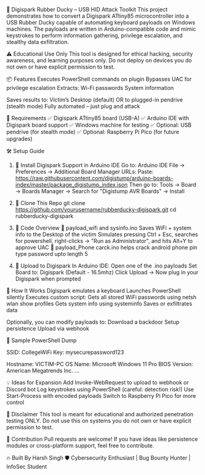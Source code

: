 🔐 Digispark Rubber Ducky – USB HID Attack Toolkit
This project demonstrates how to convert a Digispark ATtiny85 microcontroller into a USB Rubber Ducky capable of automating keyboard payloads on Windows machines. The payloads are written in Arduino-compatible code and mimic keystrokes to perform information gathering, privilege escalation, and stealthy data exfiltration.

⚠️ Educational Use Only
This tool is designed for ethical hacking, security awareness, and learning purposes only. Do not deploy on devices you do not own or have explicit permission to test.

📦 Features
Executes PowerShell commands on plugin
Bypasses UAC for privilege escalation
Extracts:
Wi-Fi passwords
System information

Saves results to:
Victim’s Desktop (default)
OR to plugged-in pendrive (stealth mode)
Fully automated – just plug and attack

🧰 Requirements
✅ Digispark ATtiny85 board (USB-A)
✅ Arduino IDE with Digispark board support
✅ Windows machine for testing
✅ Optional: USB pendrive (for stealth mode)
✅ Optional: Raspberry Pi Pico (for future upgrades)

🛠️ Setup Guide
1. 🔌 Install Digispark Support in Arduino IDE
Go to:
Arduino IDE
File → Preferences → Additional Board Manager URLs:
Paste:
https://raw.githubusercontent.com/digistump/arduino-boards-index/master/package_digistump_index.json
Then go to:
Tools → Board → Boards Manager → Search for "Digistump AVR Boards" → Install

2. 🧠 Clone This Repo
git clone https://github.com/yourusername/rubberducky-digispark.git
cd rubberducky-digispark

3. 📁 Code Overview
🔹 payload_wifi and sysinfo.ino
Saves WiFi + system info to the Desktop of the victim
Simulates pressing Ctrl + Esc, searches for powershell, right-clicks → "Run as Administrator", and hits Alt+Y to approve UAC
🔹 payload_Phone carck.ino
helps crack android phone pin type password upto length 5


4. 🧪 Upload to Digispark
In Arduino IDE:
Open one of the .ino payloads
Set Board to: Digispark (Default - 16.5mhz)
Click Upload → Now plug in your Digispark when prompted

🧪 How It Works
Digispark emulates a keyboard
Launches PowerShell silently
Executes custom script:
Gets all stored WiFi passwords using netsh wlan show profiles
Gets system info using systeminfo
Saves or exfiltrates data

Optionally, you can modify payloads to:
Download a backdoor
Setup persistence
Upload via webhook

📂 Sample PowerShell Dump

SSID: CollegeWiFi
Key: mysecurepassword123

Hostname: VICTIM-PC
OS Name: Microsoft Windows 11 Pro
BIOS Version: American Megatrends Inc.
...

💡 Ideas for Expansion
Add Invoke-WebRequest to upload to webhook or Discord bot
Log keystrokes using PowerShell (careful: detection risk!)
Use Start-Process with encoded payloads
Switch to Raspberry Pi Pico for more control

🚨 Disclaimer
This tool is meant for educational and authorized penetration testing ONLY.
Do not use this on systems you do not own or have explicit permission to test.

🤝 Contribution
Pull requests are welcome!
If you have ideas like persistence modules or cross-platform support, feel free to contribute.

🔥 Built By
Harsh Singh
🛡️ Cybersecurity Enthusiast | Bug Bounty Hunter | InfoSec Student
